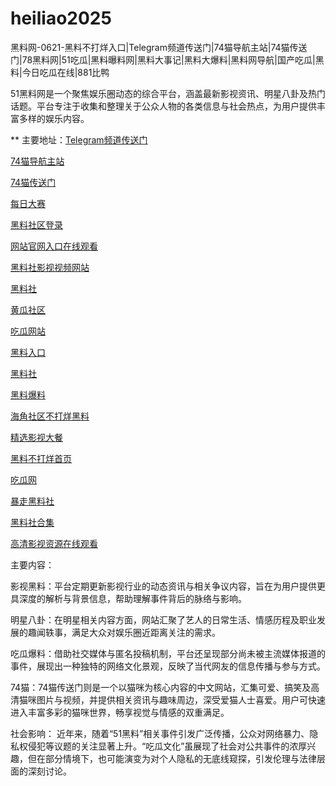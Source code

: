 # heiliao2025
黑料网-0621-黑料不打烊入口|Telegram频道传送门|74猫导航主站|74猫传送门|78黑料网|51吃瓜|黑料曝料网|黑料大事记|黑料大爆料|黑料网导航|国产吃瓜|黑料|今日吃瓜在线|881比鸭

51黑料网是一个聚焦娱乐圈动态的综合平台，涵盖最新影视资讯、明星八卦及热门话题。平台专注于收集和整理关于公众人物的各类信息与社会热点，为用户提供丰富多样的娱乐内容。

** 主要地址：<a href="https://74mao.com/">Telegram频道传送门</a>

<a href="https://74mao.com/">74猫导航主站</a>

<a href="https://74mao.com/">74猫传送门</a>

<a href="https://pc1-26.pages.dev/">每日大赛</a>

<a href="https://hls-34.pages.dev/">黑料社区登录</a>

<a href="https://cg4-08.pages.dev/">网站官网入口在线观看</a>

<a href="https://hls-23.pages.dev/">黑料社影视视频网站</a>

<a href="https://hls-35.pages.dev/">黑料社</a>

<a href="https://cg6-08.pages.dev/">黄瓜社区</a>

<a href="https://cg1-08.pages.dev/">吃瓜网站</a>

<a href="https://hls-36.pages.dev/">黑料入口</a>

<a href="https://hls-22.pages.dev/">黑料社</a>

<a href="https://cg5-24.pages.dev/">黑料爆料</a>

<a href="https://hls-37.pages.dev/">海角社区不打烊黑料</a>

<a href="https://cg2-08.pages.dev/">精选影视大餐</a>

<a href="https://hls-38.pages.dev/">黑料不打烊首页</a>

<a href="https://cg3-08.pages.dev/">吃瓜网</a>

<a href="https://hls-21.pages.dev/">暴走黑料社</a>

<a href="https://hls-20.pages.dev/">黑料社合集</a>

<a href="https://hls-19.pages.dev/">高清影视资源在线观看</a>

主要内容：

影视黑料：平台定期更新影视行业的动态资讯与相关争议内容，旨在为用户提供更具深度的解析与背景信息，帮助理解事件背后的脉络与影响。

明星八卦：在明星相关内容方面，网站汇聚了艺人的日常生活、情感历程及职业发展的趣闻轶事，满足大众对娱乐圈近距离关注的需求。

吃瓜爆料：借助社交媒体与匿名投稿机制，平台还呈现部分尚未被主流媒体报道的事件，展现出一种独特的网络文化景观，反映了当代网友的信息传播与参与方式。

74猫：74猫传送门则是一个以猫咪为核心内容的中文网站，汇集可爱、搞笑及高清猫咪图片与视频，并提供相关资讯与趣味周边，深受爱猫人士喜爱。用户可快速进入丰富多彩的猫咪世界，畅享视觉与情感的双重满足。

社会影响：
近年来，随着“51黑料”相关事件引发广泛传播，公众对网络暴力、隐私权侵犯等议题的关注显著上升。“吃瓜文化”虽展现了社会对公共事件的浓厚兴趣，但在部分情境下，也可能演变为对个人隐私的无底线窥探，引发伦理与法律层面的深刻讨论。
